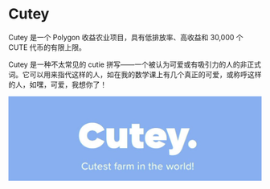 # Cutey

Cutey 是一个 Polygon 收益农业项目，具有低排放率、高收益和 30,000 个 CUTE 代币的有限上限。

Cutey 是一种不太常见的 cutie 拼写——一个被认为可爱或有吸引力的人的非正式词。它可以用来指代这样的人，如在我的数学课上有几个真正的可爱，或称呼这样的人，如嘿，可爱，我想你了！

![1500x500](1500x500.jpg)

